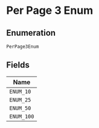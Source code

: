
# Per Page 3 Enum

## Enumeration

`PerPage3Enum`

## Fields

| Name |
|  --- |
| `ENUM_10` |
| `ENUM_25` |
| `ENUM_50` |
| `ENUM_100` |

